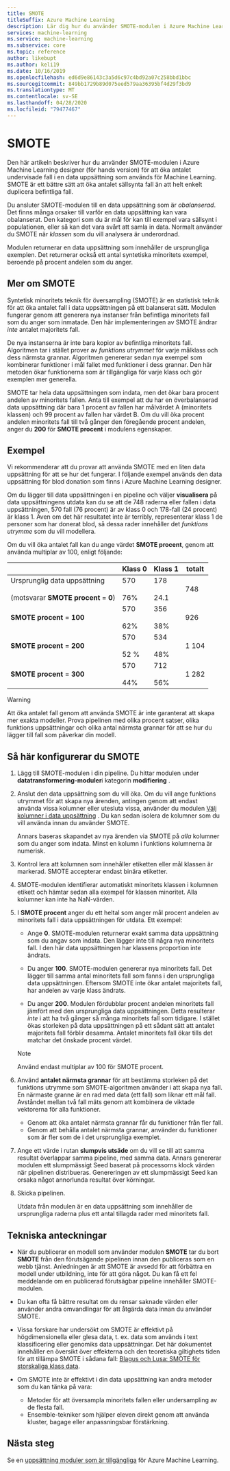 ```yaml
---
title: SMOTE
titleSuffix: Azure Machine Learning
description: Lär dig hur du använder SMOTE-modulen i Azure Machine Learning för att öka antalet exempel med låg frekvens i en data uppsättning genom att använda översampling.
services: machine-learning
ms.service: machine-learning
ms.subservice: core
ms.topic: reference
author: likebupt
ms.author: keli19
ms.date: 10/16/2019
ms.openlocfilehash: ed6d9e86143c3a5d6c97c4bd92a07c258bbd1bbc
ms.sourcegitcommit: 849bb1729b89d075eed579aa36395bf4d29f3bd9
ms.translationtype: MT
ms.contentlocale: sv-SE
ms.lasthandoff: 04/28/2020
ms.locfileid: "79477467"
---
```

# <a name="smote"></a>SMOTE

Den här artikeln beskriver hur du använder SMOTE-modulen i Azure Machine Learning designer (för hands version) för att öka antalet undervisade fall i en data uppsättning som används för Machine Learning. SMOTE är ett bättre sätt att öka antalet sällsynta fall än att helt enkelt duplicera befintliga fall.  

Du ansluter SMOTE-modulen till en data uppsättning som är *obalanserad*. Det finns många orsaker till varför en data uppsättning kan vara obalanserat. Den kategori som du är mål för kan till exempel vara sällsynt i populationen, eller så kan det vara svårt att samla in data. Normalt använder du SMOTE när *klassen* som du vill analysera är underordnad. 
  
Modulen returnerar en data uppsättning som innehåller de ursprungliga exemplen. Det returnerar också ett antal syntetiska minoritets exempel, beroende på procent andelen som du anger.  
  
## <a name="more-about-smote"></a>Mer om SMOTE

Syntetisk minoritets teknik för översampling (SMOTE) är en statistisk teknik för att öka antalet fall i data uppsättningen på ett balanserat sätt. Modulen fungerar genom att generera nya instanser från befintliga minoritets fall som du anger som inmatade. Den här implementeringen av SMOTE ändrar *inte* antalet majoritets fall.

De nya instanserna är inte bara kopior av befintliga minoritets fall. Algoritmen tar i stället prover av *funktions utrymmet* för varje målklass och dess närmsta grannar. Algoritmen genererar sedan nya exempel som kombinerar funktioner i mål fallet med funktioner i dess grannar. Den här metoden ökar funktionerna som är tillgängliga för varje klass och gör exemplen mer generella.
  
SMOTE tar hela data uppsättningen som indata, men det ökar bara procent andelen av minoritets fallen. Anta till exempel att du har en överbalanserad data uppsättning där bara 1 procent av fallen har målvärdet A (minoritets klassen) och 99 procent av fallen har värdet B. Om du vill öka procent andelen minoritets fall till två gånger den föregående procent andelen, anger du **200** för **SMOTE procent** i modulens egenskaper.  
  
## <a name="examples"></a>Exempel  

Vi rekommenderar att du provar att använda SMOTE med en liten data uppsättning för att se hur det fungerar. I följande exempel används den data uppsättning för blod donation som finns i Azure Machine Learning designer.
  
Om du lägger till data uppsättningen i en pipeline och väljer **visualisera** på data uppsättningens utdata kan du se att de 748 raderna eller fallen i data uppsättningen, 570 fall (76 procent) är av klass 0 och 178-fall (24 procent) är klass 1. Även om det här resultatet inte är terribly, representerar klass 1 de personer som har donerat blod, så dessa rader innehåller det *funktions utrymme* som du vill modellera.
 
Om du vill öka antalet fall kan du ange värdet **SMOTE procent**, genom att använda multiplar av 100, enligt följande:

||Klass 0|Klass 1|totalt|  
|-|-------------|-------------|-----------|  
|Ursprunglig data uppsättning<br /><br /> (motsvarar **SMOTE procent** = **0**)|570<br /><br /> 76%|178<br /><br /> 24.1|748|  
|**SMOTE procent** = **100**|570<br /><br /> 62%|356<br /><br /> 38%|926|  
|**SMOTE procent** = **200**|570<br /><br /> 52 %|534<br /><br /> 48%|1 104|  
|**SMOTE procent** = **300**|570<br /><br /> 44%|712<br /><br /> 56%|1 282|  
  
> [!WARNING]
> Att öka antalet fall genom att använda SMOTE är inte garanterat att skapa mer exakta modeller. Prova pipelinen med olika procent satser, olika funktions uppsättningar och olika antal närmsta grannar för att se hur du lägger till fall som påverkar din modell.  
  
## <a name="how-to-configure-smote"></a>Så här konfigurerar du SMOTE
  
1.  Lägg till SMOTE-modulen i din pipeline. Du hittar modulen under **datatransformering-moduler**i kategorin **modifiering** .

2. Anslut den data uppsättning som du vill öka. Om du vill ange funktions utrymmet för att skapa nya ärenden, antingen genom att endast använda vissa kolumner eller utesluta vissa, använder du modulen [Välj kolumner i data uppsättning](select-columns-in-dataset.md) . Du kan sedan isolera de kolumner som du vill använda innan du använder SMOTE.
  
    Annars baseras skapandet av nya ärenden via SMOTE på *alla* kolumner som du anger som indata. Minst en kolumn i funktions kolumnerna är numerisk.
  
3.  Kontrol lera att kolumnen som innehåller etiketten eller mål klassen är markerad. SMOTE accepterar endast binära etiketter.
  
4.  SMOTE-modulen identifierar automatiskt minoritets klassen i kolumnen etikett och hämtar sedan alla exempel för klassen minoritet. Alla kolumner kan inte ha NaN-värden.
  
5.  I **SMOTE procent** anger du ett heltal som anger mål procent andelen av minoritets fall i data uppsättningen för utdata. Ett exempel:  
  
    - Ange **0**. SMOTE-modulen returnerar exakt samma data uppsättning som du angav som indata. Den lägger inte till några nya minoritets fall. I den här data uppsättningen har klassens proportion inte ändrats.  
  
    - Du anger **100**. SMOTE-modulen genererar nya minoritets fall. Det lägger till samma antal minoritets fall som fanns i den ursprungliga data uppsättningen. Eftersom SMOTE inte ökar antalet majoritets fall, har andelen av varje klass ändrats.  
  
    - Du anger **200**. Modulen fördubblar procent andelen minoritets fall jämfört med den ursprungliga data uppsättningen. Detta resulterar *inte* i att ha två gånger så många minoritets fall som tidigare. I stället ökas storleken på data uppsättningen på ett sådant sätt att antalet majoritets fall förblir desamma. Antalet minoritets fall ökar tills det matchar det önskade procent värdet.  
  
    > [!NOTE]
    > Använd endast multiplar av 100 för SMOTE procent.

6.  Använd **antalet närmsta grannar** för att bestämma storleken på det funktions utrymme som SMOTE-algoritmen använder i att skapa nya fall. En närmaste granne är en rad med data (ett fall) som liknar ett mål fall. Avståndet mellan två fall mäts genom att kombinera de viktade vektorerna för alla funktioner.  
  
    + Genom att öka antalet närmsta grannar får du funktioner från fler fall.
    + Genom att behålla antalet närmsta grannar, använder du funktioner som är fler som de i det ursprungliga exemplet.  
  
7. Ange ett värde i rutan **slumpvis utsäde** om du vill se till att samma resultat överlappar samma pipeline, med samma data. Annars genererar modulen ett slumpmässigt Seed baserat på processorns klock värden när pipelinen distribueras. Genereringen av ett slumpmässigt Seed kan orsaka något annorlunda resultat över körningar.

8. Skicka pipelinen.  
  
   Utdata från modulen är en data uppsättning som innehåller de ursprungliga raderna plus ett antal tillagda rader med minoritets fall.  

## <a name="technical-notes"></a>Tekniska anteckningar

+ När du publicerar en modell som använder modulen **SMOTE** tar du bort **SMOTE** från den förutsägande pipelinen innan den publiceras som en webb tjänst. Anledningen är att SMOTE är avsedd för att förbättra en modell under utbildning, inte för att göra något. Du kan få ett fel meddelande om en publicerad förutsägbar pipeline innehåller SMOTE-modulen.

+ Du kan ofta få bättre resultat om du rensar saknade värden eller använder andra omvandlingar för att åtgärda data innan du använder SMOTE. 

+ Vissa forskare har undersökt om SMOTE är effektivt på högdimensionella eller glesa data, t. ex. data som används i text klassificering eller genomiks data uppsättningar. Det här dokumentet innehåller en översikt över effekterna och den teoretiska giltighets tiden för att tillämpa SMOTE i sådana fall: [Blagus och Lusa: SMOTE för storskaliga klass data](https://bmcbioinformatics.biomedcentral.com/articles/10.1186/1471-2105-14-106).

+ Om SMOTE inte är effektivt i din data uppsättning kan andra metoder som du kan tänka på vara:
  + Metoder för att översampla minoritets fallen eller undersampling av de flesta fall.
  + Ensemble-tekniker som hjälper eleven direkt genom att använda kluster, bagage eller anpassningsbar förstärkning.


## <a name="next-steps"></a>Nästa steg

Se en [uppsättning moduler som är tillgängliga](module-reference.md) för Azure Machine Learning. 

